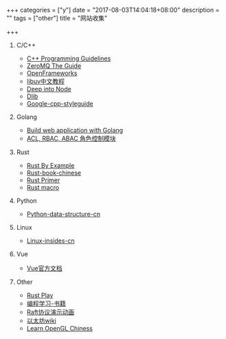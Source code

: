 +++
categories = ["y"]
date = "2017-08-03T14:04:18+08:00"
description = ""
tags = ["other"]
title = "网站收集"

+++


1. C/C++

    + [C++ Programming Guidelines](http://cginternals.github.io/guidelines/)
    + [ZeroMQ The Guide](http://zguide.zeromq.org/)
    + [OpenFrameworks](http://openframeworks.cc)
    + [libuv中文教程](http://luohaha.github.io/Chinese-uvbook)
    + [Deep into Node](https://yjhjstz.gitbooks.io/deep-into-node)
    + [Dlib](http://dlib.net/)
    + [Google-cpp-styleguide](http://zh-google-styleguide.readthedocs.io/en/latest/google-cpp-styleguide)
    
2. Golang
    
    + [Build web application with Golang](https://astaxie.gitbooks.io/build-web-application-with-golang)
    + [ACL, RBAC, ABAC 角色控制模块](https://github.com/casbin/casbin)
    
3. Rust
    
    + [Rust By Example](https://rustbyexample.com)
    + [Rust-book-chinese](https://kaisery.gitbooks.io/rust-book-chinese)
    + [Rust Primer](https://rustcc.gitbooks.io/rustprimer)
    + [Rust macro](https://daseinphaos.github.io/tlborm-chinese/book)
    
4. Python

    + [Python-data-structure-cn](https://facert.gitbooks.io/python-data-structure-cn)
    
5. Linux

    + [Linux-insides-cn](https://xinqiu.gitbooks.io/linux-insides-cn)
    
6. Vue

    + [Vue官方文档](https://router.vuejs.org/zh-cn)
        
6. Other
    
    + [Rust Play](https://play.rust-lang.org)
    + [编程学习-书籍](https://www.markbj.com/book/)
    + [Raft协议演示动画](http://thesecretlivesofdata.com/raft/)
    + [以太坊wiki](https://github.com/ethereum/wiki)
    + [Learn OpenGL Chiness](https://learnopengl-cn.readthedocs.io/zh)
